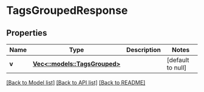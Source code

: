 # TagsGroupedResponse

## Properties

| Name  | Type                                             | Description | Notes             |
| ----- | ------------------------------------------------ | ----------- | ----------------- |
| **v** | [**Vec<::models::TagsGrouped>**](TagsGrouped.md) |             | [default to null] |

[[Back to Model list]](../README.md#documentation-for-models) [[Back to API list]](../README.md#documentation-for-api-endpoints) [[Back to README]](../README.md)
